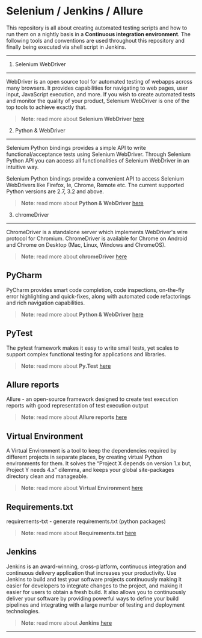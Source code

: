 Selenium / Jenkins / Allure
======================


This repository is all about creating automated testing scripts and how to run them on a nightly basis in a **Continuous integration environment**.  The following tools and conventions are used throughout this repository and finally being executed via shell script in Jenkins.

----------

1. Selenium WebDriver
-------------

WebDriver is an open source tool for automated testing of webapps across many browsers. It provides capabilities for navigating to web pages, user input, JavaScript execution, and more.  If you wish to create automated tests and monitor the quality of your product,  Selenium WebDriver is one of the top tools to achieve exactly that. 

> **Note**:  read more about **Selenium WebDriver** [here](http://www.seleniumhq.org/docs/03_webdriver.jsp)

2. Python & WebDriver
-------------

Selenium Python bindings provides a simple API to write functional/acceptance tests using Selenium WebDriver. Through Selenium Python API you can access all functionalities of Selenium WebDriver in an intuitive way.

Selenium Python bindings provide a convenient API to access Selenium WebDrivers like Firefox, Ie, Chrome, Remote etc. The current supported Python versions are 2.7, 3.2 and above. 

> **Note**:  read more about **Python & WebDriver** [here](http://selenium-python.readthedocs.io/api.html)

3. chromeDriver
-------------

ChromeDriver is a standalone server which implements WebDriver's wire protocol for Chromium. ChromeDriver is available for Chrome on Android and Chrome on Desktop (Mac, Linux, Windows and ChromeOS).  

> **Note**:  read more about **chromeDriver** [here](https://sites.google.com/a/chromium.org/chromedriver/)

PyCharm
-------------

PyCharm provides smart code completion, code inspections, on-the-fly error highlighting and quick-fixes, along with automated code refactorings and rich navigation capabilities.

> **Note**:  read more about **Python & WebDriver** [here](http://selenium-python.readthedocs.io/api.html)

PyTest
-------------

The pytest framework makes it easy to write small tests, yet scales to support complex functional testing for applications and libraries.

> **Note**:  read more about **Py.Test** [here](http://doc.pytest.org/en/latest/)

Allure reports
-------------

Allure - an open-source framework designed to create test execution reports with good representation of test execution output

> **Note**:  read more about **Allure reports** [here](http://allure.qatools.ru/)


Virtual Environment
-------------

A Virtual Environment is a tool to keep the dependencies required by different projects in separate places, by creating virtual Python environments for them. It solves the “Project X depends on version 1.x but, Project Y needs 4.x” dilemma, and keeps your global site-packages directory clean and manageable.

> **Note**:  read more about **Virtual Environment** [here](http://docs.python-guide.org/en/latest/dev/virtualenvs/)

Requirements.txt
-------------

requirements-txt - generate requirements.txt (python packages)

> **Note**:  read more about **Requirements.txt** [here](https://pypi.python.org/pypi/requirements-txt)


Jenkins
-------------

Jenkins is an award-winning, cross-platform, continuous integration and continuous delivery application that increases your productivity. Use Jenkins to build and test your software projects continuously making it easier for developers to integrate changes to the project, and making it easier for users to obtain a fresh build. It also allows you to continuously deliver your software by providing powerful ways to define your build pipelines and integrating with a large number of testing and deployment technologies.

> **Note**:  read more about **Jenkins** [here](https://wiki.jenkins-ci.org/display/JENKINS/Meet+Jenkins)

----------

